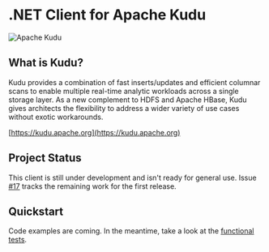 # .NET Client for Apache Kudu
![Apache Kudu](https://d3dr9sfxru4sde.cloudfront.net/i/k/apachekudu_logo_0716_345px.png)

## What is Kudu?
Kudu provides a combination of fast inserts/updates and efficient columnar scans to enable multiple real-time analytic workloads across a single storage layer. As a new complement to HDFS and Apache HBase, Kudu gives architects the flexibility to address a wider variety of use cases without exotic workarounds.

[https://kudu.apache.org](https://kudu.apache.org)

## Project Status
This client is still under development and isn't ready for general use.
Issue [#17](/../../issues/17) tracks the remaining work for the first release.

## Quickstart

Code examples are coming. In the meantime, take a look at the [functional tests](test/Knet.Kudu.Client.FunctionalTests/CreateTableTests.cs).
